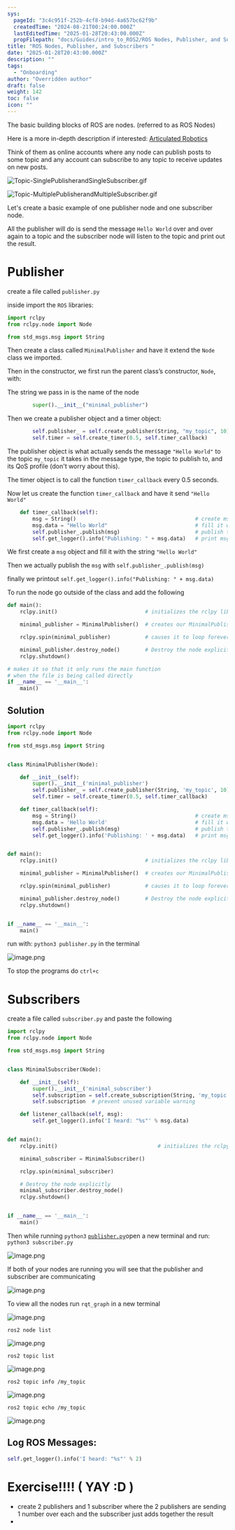 ```yaml
---
sys:
  pageId: "3c4c951f-252b-4cf8-b94d-4a657bc62f9b"
  createdTime: "2024-08-21T00:24:00.000Z"
  lastEditedTime: "2025-01-28T20:43:00.000Z"
  propFilepath: "docs/Guides/intro_to_ROS2/ROS Nodes, Publisher, and Subscribers .md"
title: "ROS Nodes, Publisher, and Subscribers "
date: "2025-01-28T20:43:00.000Z"
description: ""
tags:
  - "Onboarding"
author: "Overridden author"
draft: false
weight: 142
toc: false
icon: ""
---
```


The basic building blocks of ROS are nodes. (referred to as ROS Nodes)

Here is a more in-depth description if interested: [Articulated Robotics](https://articulatedrobotics.xyz/tutorials/ready-for-ros/ros-overview#2-nodes)

Think of them as online accounts where any node can publish posts to some topic and any account can subscribe to any topic to receive updates on new posts.

![Topic-SinglePublisherandSingleSubscriber.gif](https://docs.ros.org/en/humble/_images/Topic-SinglePublisherandSingleSubscriber.gif)

![Topic-MultiplePublisherandMultipleSubscriber.gif](https://docs.ros.org/en/humble/_images/Topic-MultiplePublisherandMultipleSubscriber.gif)

Let's create a basic example of one publisher node and one subscriber node.

All the publisher will do is send the message `Hello World` over and over again to a topic and the subscriber node will listen to the topic and print out the result.

# Publisher

create a file called `publisher.py` 

inside import the `ROS` libraries:

```python
import rclpy
from rclpy.node import Node

from std_msgs.msg import String
```

Then create a class called `MinimalPublisher` and have it extend the `Node` class we imported.

Then in the constructor, we first run the parent class’s constructor, `Node`, with:

The string we pass in is the name of the node

```python
        super().__init__("minimal_publisher")
```

Then we create a publisher object and a timer object:

```python
        self.publisher_ = self.create_publisher(String, "my_topic", 10)
        self.timer = self.create_timer(0.5, self.timer_callback)
```

The publisher object is what actually sends the message `"Hello World"` to the topic `my_topic` it takes in the message type, the topic to publish to, and its QoS profile (don't worry about this).

The timer object is to call the function `timer_callback` every 0.5 seconds.

Now let us create the function `timer_callback` and have it send `"Hello World"`

```python
    def timer_callback(self):
        msg = String()                                      # create msg object
        msg.data = "Hello World"                            # fill it with data
        self.publisher_.publish(msg)                        # publish the message
        self.get_logger().info("Publishing: " + msg.data)   # print msg
```

We first create a `msg` object and fill it with the string `"Hello World"`

Then we actually publish the `msg` with `self.publisher_.publish(msg)`

finally we printout `self.get_logger().info("Publishing: " + msg.data)`

To run the node go outside of the class and add the following

```python
def main():
    rclpy.init()                            # initializes the rclpy library

    minimal_publisher = MinimalPublisher()  # creates our MinimalPublisher object

    rclpy.spin(minimal_publisher)           # causes it to loop forever

    minimal_publisher.destroy_node()        # Destroy the node explicitly
    rclpy.shutdown()

# makes it so that it only runs the main function
# when the file is being called directly
if __name__ == '__main__': 
    main()
```

## Solution

```python
import rclpy
from rclpy.node import Node

from std_msgs.msg import String


class MinimalPublisher(Node):

    def __init__(self):
        super().__init__('minimal_publisher')
        self.publisher_ = self.create_publisher(String, 'my_topic', 10)
        self.timer = self.create_timer(0.5, self.timer_callback)

    def timer_callback(self):
        msg = String()                                      # create msg object
        msg.data = 'Hello World'                            # fill it with data
        self.publisher_.publish(msg)                        # publish the message
        self.get_logger().info('Publishing: ' + msg.data)   # print msg


def main():
    rclpy.init()                            # initializes the rclpy library

    minimal_publisher = MinimalPublisher()  # creates our MinimalPublisher object

    rclpy.spin(minimal_publisher)           # causes it to loop forever

    minimal_publisher.destroy_node()        # Destroy the node explicitly
    rclpy.shutdown()


if __name__ == '__main__':
    main()
```

run with: `python3 publisher.py` in the terminal

![image.png](https://prod-files-secure.s3.us-west-2.amazonaws.com/d518164a-d88e-44d1-a4ee-3adb3bd8bce0/9214accb-ad5b-44f1-a31c-b3167c59138b/image.png?X-Amz-Algorithm=AWS4-HMAC-SHA256&X-Amz-Content-Sha256=UNSIGNED-PAYLOAD&X-Amz-Credential=ASIAZI2LB466WBE5F6F4%2F20250217%2Fus-west-2%2Fs3%2Faws4_request&X-Amz-Date=20250217T210250Z&X-Amz-Expires=3600&X-Amz-Security-Token=IQoJb3JpZ2luX2VjEFQaCXVzLXdlc3QtMiJIMEYCIQDTsTEMC7i%2BIb0ASVOhV73VrlRdeY%2BH4d%2Fx%2BgAA9QRrVAIhAMAv3klxckZ3wCIPTZ%2BU3zNm1EUo27nbdZICrn0x5Ss9Kv8DCH0QABoMNjM3NDIzMTgzODA1IgxNOKri%2B9KFsKu4ywAq3AM6P9cis%2Fgv2WbW823bmses57X7t2okjzYwRV7MHOY5HbU%2FGE%2BmcUueDNb8FLNsXwevjJrjxwl5pvdAw0r8JtSn%2FwqhMOYq1Jp83qzrIBR7RvPpxvs9Kt9nNXIMFogIH7%2FIZF8%2FPGC66MaHHPP4B1KxLLxVaLqM94gGON1mAI3nJG15SirME%2BVTGXj9RFGMzu%2FSmg1mQjta%2Fiz326075cnGaCvG06gq4d9hpnCQ65c4fSMzNX36S4665gLTIMcgo66nWHBcON1%2BppT7qR3uV8AURlfd4qCbnGuX92k6eK1cZaITM6nH4cGGsHHHXlwq26cFlD%2BDnwtEsYXqXwiQkYwkIJhNQuXydb3twZqb9SRBMLeqH5K3oMzD0v4H67wnLLIbrtV%2BGteMfFTlmPkonJFIr%2Bc1s09o2eff5u5XXbRpo1rUG%2BC3KEm9QpybSXPaupoNoboW6jor1UmMVnX7vUEKb9ON6ikhK9KtAs1z%2Ft4Yeo7Byy2A5tL8k9bSYQE5THRwr9bfiyg2gitaEFrwBV48W8BX%2FSOCDKMbw3x4XorOAWC1aINXWdeUw0tGeRtbFt5MYDsoaqg9JgG1d%2BaMdZdpBFlwHNIo95DTSZFXSYhAjKbY%2Fr4RZmOqnt6%2BujDqps69BjqkAbURbD8MjlauqI5Zw%2BSs1rN7D%2ButOEOqBPb3wr6JRUie5KCL1yX0%2Bf%2F%2FbvhhB4RRWWb0vReBDTKvRNVrBaZEXSlNnYs1bertV0zEEM1xjED6JLTtMWSKrRvJbyLxdmAabNjfitfarujhJtSPMHj1rS%2FqcV0bTHjtqlsJ4kHGynjf9Mkz7gUh9LmQ3uU9LM64%2FhfaMGVxvg1qKgLQMtz%2Fa94gRsvH&X-Amz-Signature=848f6d3f9dbdf4dcc09f5c81233dfafe1549a36196bf8b2dc2a5cbc370bf4b7b&X-Amz-SignedHeaders=host&x-id=GetObject)

To stop the programs do `ctrl+c`

# Subscribers

create a file called `subscriber.py` and paste the following

```python
import rclpy
from rclpy.node import Node

from std_msgs.msg import String


class MinimalSubscriber(Node):

    def __init__(self):
        super().__init__('minimal_subscriber')
        self.subscription = self.create_subscription(String, 'my_topic', self.listener_callback, 10)
        self.subscription  # prevent unused variable warning

    def listener_callback(self, msg):
        self.get_logger().info('I heard: "%s"' % msg.data)


def main():
    rclpy.init()                                # initializes the rclpy library

    minimal_subscriber = MinimalSubscriber()

    rclpy.spin(minimal_subscriber)

    # Destroy the node explicitly
    minimal_subscriber.destroy_node()
    rclpy.shutdown()


if __name__ == '__main__':
    main()
```

Then while running `python3` [`publisher.py`](http://publisher.py/)open a new terminal and run: `python3 subscriber.py` 

![image.png](https://prod-files-secure.s3.us-west-2.amazonaws.com/d518164a-d88e-44d1-a4ee-3adb3bd8bce0/611fccf2-c738-4dbd-94e9-98f209092866/image.png?X-Amz-Algorithm=AWS4-HMAC-SHA256&X-Amz-Content-Sha256=UNSIGNED-PAYLOAD&X-Amz-Credential=ASIAZI2LB466WBE5F6F4%2F20250217%2Fus-west-2%2Fs3%2Faws4_request&X-Amz-Date=20250217T210250Z&X-Amz-Expires=3600&X-Amz-Security-Token=IQoJb3JpZ2luX2VjEFQaCXVzLXdlc3QtMiJIMEYCIQDTsTEMC7i%2BIb0ASVOhV73VrlRdeY%2BH4d%2Fx%2BgAA9QRrVAIhAMAv3klxckZ3wCIPTZ%2BU3zNm1EUo27nbdZICrn0x5Ss9Kv8DCH0QABoMNjM3NDIzMTgzODA1IgxNOKri%2B9KFsKu4ywAq3AM6P9cis%2Fgv2WbW823bmses57X7t2okjzYwRV7MHOY5HbU%2FGE%2BmcUueDNb8FLNsXwevjJrjxwl5pvdAw0r8JtSn%2FwqhMOYq1Jp83qzrIBR7RvPpxvs9Kt9nNXIMFogIH7%2FIZF8%2FPGC66MaHHPP4B1KxLLxVaLqM94gGON1mAI3nJG15SirME%2BVTGXj9RFGMzu%2FSmg1mQjta%2Fiz326075cnGaCvG06gq4d9hpnCQ65c4fSMzNX36S4665gLTIMcgo66nWHBcON1%2BppT7qR3uV8AURlfd4qCbnGuX92k6eK1cZaITM6nH4cGGsHHHXlwq26cFlD%2BDnwtEsYXqXwiQkYwkIJhNQuXydb3twZqb9SRBMLeqH5K3oMzD0v4H67wnLLIbrtV%2BGteMfFTlmPkonJFIr%2Bc1s09o2eff5u5XXbRpo1rUG%2BC3KEm9QpybSXPaupoNoboW6jor1UmMVnX7vUEKb9ON6ikhK9KtAs1z%2Ft4Yeo7Byy2A5tL8k9bSYQE5THRwr9bfiyg2gitaEFrwBV48W8BX%2FSOCDKMbw3x4XorOAWC1aINXWdeUw0tGeRtbFt5MYDsoaqg9JgG1d%2BaMdZdpBFlwHNIo95DTSZFXSYhAjKbY%2Fr4RZmOqnt6%2BujDqps69BjqkAbURbD8MjlauqI5Zw%2BSs1rN7D%2ButOEOqBPb3wr6JRUie5KCL1yX0%2Bf%2F%2FbvhhB4RRWWb0vReBDTKvRNVrBaZEXSlNnYs1bertV0zEEM1xjED6JLTtMWSKrRvJbyLxdmAabNjfitfarujhJtSPMHj1rS%2FqcV0bTHjtqlsJ4kHGynjf9Mkz7gUh9LmQ3uU9LM64%2FhfaMGVxvg1qKgLQMtz%2Fa94gRsvH&X-Amz-Signature=4b4e37412a769604ec7f7d7263fe99449ae55bc7a0aa63a75aec17ba8fc01aa7&X-Amz-SignedHeaders=host&x-id=GetObject)

If both of your nodes are running you will see that the publisher and subscriber are communicating

![image.png](https://prod-files-secure.s3.us-west-2.amazonaws.com/d518164a-d88e-44d1-a4ee-3adb3bd8bce0/eea428b5-1cf0-43bb-a30b-81cbaf6c5c78/image.png?X-Amz-Algorithm=AWS4-HMAC-SHA256&X-Amz-Content-Sha256=UNSIGNED-PAYLOAD&X-Amz-Credential=ASIAZI2LB466WBE5F6F4%2F20250217%2Fus-west-2%2Fs3%2Faws4_request&X-Amz-Date=20250217T210250Z&X-Amz-Expires=3600&X-Amz-Security-Token=IQoJb3JpZ2luX2VjEFQaCXVzLXdlc3QtMiJIMEYCIQDTsTEMC7i%2BIb0ASVOhV73VrlRdeY%2BH4d%2Fx%2BgAA9QRrVAIhAMAv3klxckZ3wCIPTZ%2BU3zNm1EUo27nbdZICrn0x5Ss9Kv8DCH0QABoMNjM3NDIzMTgzODA1IgxNOKri%2B9KFsKu4ywAq3AM6P9cis%2Fgv2WbW823bmses57X7t2okjzYwRV7MHOY5HbU%2FGE%2BmcUueDNb8FLNsXwevjJrjxwl5pvdAw0r8JtSn%2FwqhMOYq1Jp83qzrIBR7RvPpxvs9Kt9nNXIMFogIH7%2FIZF8%2FPGC66MaHHPP4B1KxLLxVaLqM94gGON1mAI3nJG15SirME%2BVTGXj9RFGMzu%2FSmg1mQjta%2Fiz326075cnGaCvG06gq4d9hpnCQ65c4fSMzNX36S4665gLTIMcgo66nWHBcON1%2BppT7qR3uV8AURlfd4qCbnGuX92k6eK1cZaITM6nH4cGGsHHHXlwq26cFlD%2BDnwtEsYXqXwiQkYwkIJhNQuXydb3twZqb9SRBMLeqH5K3oMzD0v4H67wnLLIbrtV%2BGteMfFTlmPkonJFIr%2Bc1s09o2eff5u5XXbRpo1rUG%2BC3KEm9QpybSXPaupoNoboW6jor1UmMVnX7vUEKb9ON6ikhK9KtAs1z%2Ft4Yeo7Byy2A5tL8k9bSYQE5THRwr9bfiyg2gitaEFrwBV48W8BX%2FSOCDKMbw3x4XorOAWC1aINXWdeUw0tGeRtbFt5MYDsoaqg9JgG1d%2BaMdZdpBFlwHNIo95DTSZFXSYhAjKbY%2Fr4RZmOqnt6%2BujDqps69BjqkAbURbD8MjlauqI5Zw%2BSs1rN7D%2ButOEOqBPb3wr6JRUie5KCL1yX0%2Bf%2F%2FbvhhB4RRWWb0vReBDTKvRNVrBaZEXSlNnYs1bertV0zEEM1xjED6JLTtMWSKrRvJbyLxdmAabNjfitfarujhJtSPMHj1rS%2FqcV0bTHjtqlsJ4kHGynjf9Mkz7gUh9LmQ3uU9LM64%2FhfaMGVxvg1qKgLQMtz%2Fa94gRsvH&X-Amz-Signature=695de28b9e699564960d41dd0aa35236a5d78e4cff7abaf022decb120812d2ed&X-Amz-SignedHeaders=host&x-id=GetObject)

To view all the nodes run `rqt_graph` in a new terminal

![image.png](https://prod-files-secure.s3.us-west-2.amazonaws.com/d518164a-d88e-44d1-a4ee-3adb3bd8bce0/1d98e964-4318-4d62-b5c4-8c8f78368598/image.png?X-Amz-Algorithm=AWS4-HMAC-SHA256&X-Amz-Content-Sha256=UNSIGNED-PAYLOAD&X-Amz-Credential=ASIAZI2LB466WBE5F6F4%2F20250217%2Fus-west-2%2Fs3%2Faws4_request&X-Amz-Date=20250217T210250Z&X-Amz-Expires=3600&X-Amz-Security-Token=IQoJb3JpZ2luX2VjEFQaCXVzLXdlc3QtMiJIMEYCIQDTsTEMC7i%2BIb0ASVOhV73VrlRdeY%2BH4d%2Fx%2BgAA9QRrVAIhAMAv3klxckZ3wCIPTZ%2BU3zNm1EUo27nbdZICrn0x5Ss9Kv8DCH0QABoMNjM3NDIzMTgzODA1IgxNOKri%2B9KFsKu4ywAq3AM6P9cis%2Fgv2WbW823bmses57X7t2okjzYwRV7MHOY5HbU%2FGE%2BmcUueDNb8FLNsXwevjJrjxwl5pvdAw0r8JtSn%2FwqhMOYq1Jp83qzrIBR7RvPpxvs9Kt9nNXIMFogIH7%2FIZF8%2FPGC66MaHHPP4B1KxLLxVaLqM94gGON1mAI3nJG15SirME%2BVTGXj9RFGMzu%2FSmg1mQjta%2Fiz326075cnGaCvG06gq4d9hpnCQ65c4fSMzNX36S4665gLTIMcgo66nWHBcON1%2BppT7qR3uV8AURlfd4qCbnGuX92k6eK1cZaITM6nH4cGGsHHHXlwq26cFlD%2BDnwtEsYXqXwiQkYwkIJhNQuXydb3twZqb9SRBMLeqH5K3oMzD0v4H67wnLLIbrtV%2BGteMfFTlmPkonJFIr%2Bc1s09o2eff5u5XXbRpo1rUG%2BC3KEm9QpybSXPaupoNoboW6jor1UmMVnX7vUEKb9ON6ikhK9KtAs1z%2Ft4Yeo7Byy2A5tL8k9bSYQE5THRwr9bfiyg2gitaEFrwBV48W8BX%2FSOCDKMbw3x4XorOAWC1aINXWdeUw0tGeRtbFt5MYDsoaqg9JgG1d%2BaMdZdpBFlwHNIo95DTSZFXSYhAjKbY%2Fr4RZmOqnt6%2BujDqps69BjqkAbURbD8MjlauqI5Zw%2BSs1rN7D%2ButOEOqBPb3wr6JRUie5KCL1yX0%2Bf%2F%2FbvhhB4RRWWb0vReBDTKvRNVrBaZEXSlNnYs1bertV0zEEM1xjED6JLTtMWSKrRvJbyLxdmAabNjfitfarujhJtSPMHj1rS%2FqcV0bTHjtqlsJ4kHGynjf9Mkz7gUh9LmQ3uU9LM64%2FhfaMGVxvg1qKgLQMtz%2Fa94gRsvH&X-Amz-Signature=9bc364f1bf5c88fcd9eaa79568d952b64fd74960754f98bcb12e1f87ffcc9de7&X-Amz-SignedHeaders=host&x-id=GetObject)

`ros2 node list`

![image.png](https://prod-files-secure.s3.us-west-2.amazonaws.com/d518164a-d88e-44d1-a4ee-3adb3bd8bce0/680ac8cf-e6d9-4164-9ece-5b9a6fccffee/image.png?X-Amz-Algorithm=AWS4-HMAC-SHA256&X-Amz-Content-Sha256=UNSIGNED-PAYLOAD&X-Amz-Credential=ASIAZI2LB466WBE5F6F4%2F20250217%2Fus-west-2%2Fs3%2Faws4_request&X-Amz-Date=20250217T210250Z&X-Amz-Expires=3600&X-Amz-Security-Token=IQoJb3JpZ2luX2VjEFQaCXVzLXdlc3QtMiJIMEYCIQDTsTEMC7i%2BIb0ASVOhV73VrlRdeY%2BH4d%2Fx%2BgAA9QRrVAIhAMAv3klxckZ3wCIPTZ%2BU3zNm1EUo27nbdZICrn0x5Ss9Kv8DCH0QABoMNjM3NDIzMTgzODA1IgxNOKri%2B9KFsKu4ywAq3AM6P9cis%2Fgv2WbW823bmses57X7t2okjzYwRV7MHOY5HbU%2FGE%2BmcUueDNb8FLNsXwevjJrjxwl5pvdAw0r8JtSn%2FwqhMOYq1Jp83qzrIBR7RvPpxvs9Kt9nNXIMFogIH7%2FIZF8%2FPGC66MaHHPP4B1KxLLxVaLqM94gGON1mAI3nJG15SirME%2BVTGXj9RFGMzu%2FSmg1mQjta%2Fiz326075cnGaCvG06gq4d9hpnCQ65c4fSMzNX36S4665gLTIMcgo66nWHBcON1%2BppT7qR3uV8AURlfd4qCbnGuX92k6eK1cZaITM6nH4cGGsHHHXlwq26cFlD%2BDnwtEsYXqXwiQkYwkIJhNQuXydb3twZqb9SRBMLeqH5K3oMzD0v4H67wnLLIbrtV%2BGteMfFTlmPkonJFIr%2Bc1s09o2eff5u5XXbRpo1rUG%2BC3KEm9QpybSXPaupoNoboW6jor1UmMVnX7vUEKb9ON6ikhK9KtAs1z%2Ft4Yeo7Byy2A5tL8k9bSYQE5THRwr9bfiyg2gitaEFrwBV48W8BX%2FSOCDKMbw3x4XorOAWC1aINXWdeUw0tGeRtbFt5MYDsoaqg9JgG1d%2BaMdZdpBFlwHNIo95DTSZFXSYhAjKbY%2Fr4RZmOqnt6%2BujDqps69BjqkAbURbD8MjlauqI5Zw%2BSs1rN7D%2ButOEOqBPb3wr6JRUie5KCL1yX0%2Bf%2F%2FbvhhB4RRWWb0vReBDTKvRNVrBaZEXSlNnYs1bertV0zEEM1xjED6JLTtMWSKrRvJbyLxdmAabNjfitfarujhJtSPMHj1rS%2FqcV0bTHjtqlsJ4kHGynjf9Mkz7gUh9LmQ3uU9LM64%2FhfaMGVxvg1qKgLQMtz%2Fa94gRsvH&X-Amz-Signature=6d1d089ba8e19112469edecc4fe0fbb2258221d48dc1eec98746bd843912ad91&X-Amz-SignedHeaders=host&x-id=GetObject)

`ros2 topic list`

![image.png](https://prod-files-secure.s3.us-west-2.amazonaws.com/d518164a-d88e-44d1-a4ee-3adb3bd8bce0/eee2ebe1-27ef-4a4a-96fb-2ca54126fb29/image.png?X-Amz-Algorithm=AWS4-HMAC-SHA256&X-Amz-Content-Sha256=UNSIGNED-PAYLOAD&X-Amz-Credential=ASIAZI2LB466WBE5F6F4%2F20250217%2Fus-west-2%2Fs3%2Faws4_request&X-Amz-Date=20250217T210250Z&X-Amz-Expires=3600&X-Amz-Security-Token=IQoJb3JpZ2luX2VjEFQaCXVzLXdlc3QtMiJIMEYCIQDTsTEMC7i%2BIb0ASVOhV73VrlRdeY%2BH4d%2Fx%2BgAA9QRrVAIhAMAv3klxckZ3wCIPTZ%2BU3zNm1EUo27nbdZICrn0x5Ss9Kv8DCH0QABoMNjM3NDIzMTgzODA1IgxNOKri%2B9KFsKu4ywAq3AM6P9cis%2Fgv2WbW823bmses57X7t2okjzYwRV7MHOY5HbU%2FGE%2BmcUueDNb8FLNsXwevjJrjxwl5pvdAw0r8JtSn%2FwqhMOYq1Jp83qzrIBR7RvPpxvs9Kt9nNXIMFogIH7%2FIZF8%2FPGC66MaHHPP4B1KxLLxVaLqM94gGON1mAI3nJG15SirME%2BVTGXj9RFGMzu%2FSmg1mQjta%2Fiz326075cnGaCvG06gq4d9hpnCQ65c4fSMzNX36S4665gLTIMcgo66nWHBcON1%2BppT7qR3uV8AURlfd4qCbnGuX92k6eK1cZaITM6nH4cGGsHHHXlwq26cFlD%2BDnwtEsYXqXwiQkYwkIJhNQuXydb3twZqb9SRBMLeqH5K3oMzD0v4H67wnLLIbrtV%2BGteMfFTlmPkonJFIr%2Bc1s09o2eff5u5XXbRpo1rUG%2BC3KEm9QpybSXPaupoNoboW6jor1UmMVnX7vUEKb9ON6ikhK9KtAs1z%2Ft4Yeo7Byy2A5tL8k9bSYQE5THRwr9bfiyg2gitaEFrwBV48W8BX%2FSOCDKMbw3x4XorOAWC1aINXWdeUw0tGeRtbFt5MYDsoaqg9JgG1d%2BaMdZdpBFlwHNIo95DTSZFXSYhAjKbY%2Fr4RZmOqnt6%2BujDqps69BjqkAbURbD8MjlauqI5Zw%2BSs1rN7D%2ButOEOqBPb3wr6JRUie5KCL1yX0%2Bf%2F%2FbvhhB4RRWWb0vReBDTKvRNVrBaZEXSlNnYs1bertV0zEEM1xjED6JLTtMWSKrRvJbyLxdmAabNjfitfarujhJtSPMHj1rS%2FqcV0bTHjtqlsJ4kHGynjf9Mkz7gUh9LmQ3uU9LM64%2FhfaMGVxvg1qKgLQMtz%2Fa94gRsvH&X-Amz-Signature=af1f818b09016d7777299253349b0ba91f9185f08d4172dc2830053b9812d505&X-Amz-SignedHeaders=host&x-id=GetObject)

`ros2 topic info /my_topic`

![image.png](https://prod-files-secure.s3.us-west-2.amazonaws.com/d518164a-d88e-44d1-a4ee-3adb3bd8bce0/6288ef12-cb9e-406f-b9eb-65feed3a9011/image.png?X-Amz-Algorithm=AWS4-HMAC-SHA256&X-Amz-Content-Sha256=UNSIGNED-PAYLOAD&X-Amz-Credential=ASIAZI2LB466WBE5F6F4%2F20250217%2Fus-west-2%2Fs3%2Faws4_request&X-Amz-Date=20250217T210250Z&X-Amz-Expires=3600&X-Amz-Security-Token=IQoJb3JpZ2luX2VjEFQaCXVzLXdlc3QtMiJIMEYCIQDTsTEMC7i%2BIb0ASVOhV73VrlRdeY%2BH4d%2Fx%2BgAA9QRrVAIhAMAv3klxckZ3wCIPTZ%2BU3zNm1EUo27nbdZICrn0x5Ss9Kv8DCH0QABoMNjM3NDIzMTgzODA1IgxNOKri%2B9KFsKu4ywAq3AM6P9cis%2Fgv2WbW823bmses57X7t2okjzYwRV7MHOY5HbU%2FGE%2BmcUueDNb8FLNsXwevjJrjxwl5pvdAw0r8JtSn%2FwqhMOYq1Jp83qzrIBR7RvPpxvs9Kt9nNXIMFogIH7%2FIZF8%2FPGC66MaHHPP4B1KxLLxVaLqM94gGON1mAI3nJG15SirME%2BVTGXj9RFGMzu%2FSmg1mQjta%2Fiz326075cnGaCvG06gq4d9hpnCQ65c4fSMzNX36S4665gLTIMcgo66nWHBcON1%2BppT7qR3uV8AURlfd4qCbnGuX92k6eK1cZaITM6nH4cGGsHHHXlwq26cFlD%2BDnwtEsYXqXwiQkYwkIJhNQuXydb3twZqb9SRBMLeqH5K3oMzD0v4H67wnLLIbrtV%2BGteMfFTlmPkonJFIr%2Bc1s09o2eff5u5XXbRpo1rUG%2BC3KEm9QpybSXPaupoNoboW6jor1UmMVnX7vUEKb9ON6ikhK9KtAs1z%2Ft4Yeo7Byy2A5tL8k9bSYQE5THRwr9bfiyg2gitaEFrwBV48W8BX%2FSOCDKMbw3x4XorOAWC1aINXWdeUw0tGeRtbFt5MYDsoaqg9JgG1d%2BaMdZdpBFlwHNIo95DTSZFXSYhAjKbY%2Fr4RZmOqnt6%2BujDqps69BjqkAbURbD8MjlauqI5Zw%2BSs1rN7D%2ButOEOqBPb3wr6JRUie5KCL1yX0%2Bf%2F%2FbvhhB4RRWWb0vReBDTKvRNVrBaZEXSlNnYs1bertV0zEEM1xjED6JLTtMWSKrRvJbyLxdmAabNjfitfarujhJtSPMHj1rS%2FqcV0bTHjtqlsJ4kHGynjf9Mkz7gUh9LmQ3uU9LM64%2FhfaMGVxvg1qKgLQMtz%2Fa94gRsvH&X-Amz-Signature=c0f3512b83eff50c2cec6de1c53938da4f9fef95f8a3f5abbddc6df28679e857&X-Amz-SignedHeaders=host&x-id=GetObject)

`ros2 topic echo /my_topic`

![image.png](https://prod-files-secure.s3.us-west-2.amazonaws.com/d518164a-d88e-44d1-a4ee-3adb3bd8bce0/0a6fcb4d-422d-4a6c-a803-749ef4adf2c6/image.png?X-Amz-Algorithm=AWS4-HMAC-SHA256&X-Amz-Content-Sha256=UNSIGNED-PAYLOAD&X-Amz-Credential=ASIAZI2LB466WBE5F6F4%2F20250217%2Fus-west-2%2Fs3%2Faws4_request&X-Amz-Date=20250217T210250Z&X-Amz-Expires=3600&X-Amz-Security-Token=IQoJb3JpZ2luX2VjEFQaCXVzLXdlc3QtMiJIMEYCIQDTsTEMC7i%2BIb0ASVOhV73VrlRdeY%2BH4d%2Fx%2BgAA9QRrVAIhAMAv3klxckZ3wCIPTZ%2BU3zNm1EUo27nbdZICrn0x5Ss9Kv8DCH0QABoMNjM3NDIzMTgzODA1IgxNOKri%2B9KFsKu4ywAq3AM6P9cis%2Fgv2WbW823bmses57X7t2okjzYwRV7MHOY5HbU%2FGE%2BmcUueDNb8FLNsXwevjJrjxwl5pvdAw0r8JtSn%2FwqhMOYq1Jp83qzrIBR7RvPpxvs9Kt9nNXIMFogIH7%2FIZF8%2FPGC66MaHHPP4B1KxLLxVaLqM94gGON1mAI3nJG15SirME%2BVTGXj9RFGMzu%2FSmg1mQjta%2Fiz326075cnGaCvG06gq4d9hpnCQ65c4fSMzNX36S4665gLTIMcgo66nWHBcON1%2BppT7qR3uV8AURlfd4qCbnGuX92k6eK1cZaITM6nH4cGGsHHHXlwq26cFlD%2BDnwtEsYXqXwiQkYwkIJhNQuXydb3twZqb9SRBMLeqH5K3oMzD0v4H67wnLLIbrtV%2BGteMfFTlmPkonJFIr%2Bc1s09o2eff5u5XXbRpo1rUG%2BC3KEm9QpybSXPaupoNoboW6jor1UmMVnX7vUEKb9ON6ikhK9KtAs1z%2Ft4Yeo7Byy2A5tL8k9bSYQE5THRwr9bfiyg2gitaEFrwBV48W8BX%2FSOCDKMbw3x4XorOAWC1aINXWdeUw0tGeRtbFt5MYDsoaqg9JgG1d%2BaMdZdpBFlwHNIo95DTSZFXSYhAjKbY%2Fr4RZmOqnt6%2BujDqps69BjqkAbURbD8MjlauqI5Zw%2BSs1rN7D%2ButOEOqBPb3wr6JRUie5KCL1yX0%2Bf%2F%2FbvhhB4RRWWb0vReBDTKvRNVrBaZEXSlNnYs1bertV0zEEM1xjED6JLTtMWSKrRvJbyLxdmAabNjfitfarujhJtSPMHj1rS%2FqcV0bTHjtqlsJ4kHGynjf9Mkz7gUh9LmQ3uU9LM64%2FhfaMGVxvg1qKgLQMtz%2Fa94gRsvH&X-Amz-Signature=2dba5613da37f5bf6023de745ce27d0b415e61f1c7aa589a7b0105a1b790db0f&X-Amz-SignedHeaders=host&x-id=GetObject)

## Log ROS Messages:

```python
self.get_logger().info('I heard: "%s"' % 2)
```

# Exercise!!!! ( YAY :D )

- create 2 publishers and 1 subscriber where the 2 publishers are sending 1 number over each and the subscriber just adds together the result
- 
